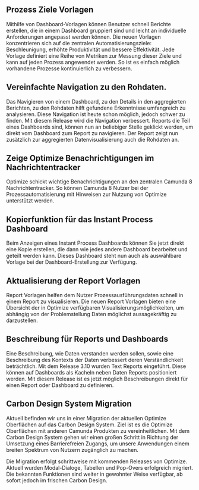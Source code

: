 ## Prozess Ziele Vorlagen
Mithilfe von Dashboard-Vorlagen können Benutzer schnell Berichte erstellen, die in einem Dashboard gruppiert sind und leicht an individuelle Anforderungen angepasst werden können. Die neuen Vorlagen konzentrieren sich auf die zentralen Automatisierungsziele: Beschleunigung, erhöhte Produktivität und bessere Effektivität. Jede Vorlage definiert eine Reihe von Metriken zur Messung dieser Ziele und kann auf jeden Prozess angewendet werden. So ist es einfach möglich vorhandene Prozesse kontinuierlich zu verbessern.

## Vereinfachte Navigation zu den Rohdaten.
Das Navigieren von einem Dashboard, zu den Details in den aggregierten Berichten, zu den Rohdaten hilft gefundene Erkenntnisse umfangreich zu analysieren. Diese Navigation ist heute schon möglich, jedoch schwer zu finden. Mit diesem Release wird die Navigation verbessert. Reports die Teil eines Dashboards sind, können nun an beliebiger Stelle geklickt werden, um direkt vom Dashboard zum Report zu navigieren. Der Report zeigt nun zusätzlich zur aggregierten Datenvisualisierung auch die Rohdaten an.

## Zeige Optimize Benachrichtigungen im Nachrichtentracker
Optimize schickt wichtige Benachrichtigungen an den zentralen Camunda 8 Nachrichtentracker. So können Camunda 8 Nutzer bei der Prozessautomatisierung mit Hinweisen zur Nutzung von Optimize unterstützt werden.

## Kopierfunktion für das Instant Process Dashboard
Beim Anzeigen eines Instant Process Dashboards können Sie jetzt direkt eine Kopie erstellen, die dann wie jedes andere Dashboard bearbeitet und geteilt werden kann. Dieses Dashboard steht nun auch als auswählbare Vorlage bei der Dashboard-Erstellung zur Verfügung.

## Aktualisierung der Report Vorlagen
Report Vorlagen helfen dem Nutzer Prozessausführungsdaten schnell in einem Report zu visualisieren. Die neuen Report Vorlagen bieten eine Übersicht der in Optimize verfügbaren Visualisierungsmöglichkeiten, um abhängig von der Problemstellung Daten möglichst aussagekräftig zu darzustellen.

## Beschreibung für Reports und Dashboards
Eine Beschreibung, wie Daten verstanden werden sollen, sowie eine Beschreibung des Kontexts der Daten verbessert deren Verständlichkeit beträchtlich. Mit dem Release 3.10 wurden Text Reports eingeführt. Diese können auf Dashboards als Kacheln neben Daten Reports positioniert werden. Mit diesem Release ist es jetzt möglich Beschreibungen direkt für einen Report oder Dashboard zu definieren.

## Carbon Design System Migration
Aktuell befinden wir uns in einer Migration der aktuellen Optimize Oberflächen auf das Carbon Design System. Ziel ist es die Optimize Oberflächen mit anderen Camunda Produkten zu vereinheitlichen. Mit dem Carbon Design System gehen wir einen großen Schritt in Richtung der Umsetzung eines Barrierefreien Zugangs, um unsere Anwendungen einem breiten Spektrum von Nutzern zugänglich zu machen.

Die Migration erfolgt schrittweise mit kommenden Releases von Optimize. Aktuell wurden Modal-Dialoge, Tabellen und Pop-Overs erfolgreich migriert. Die bekannten Funktionen sind weiter in gewohnter Weise verfügbar, ab sofort jedoch im frischen Carbon Design.
